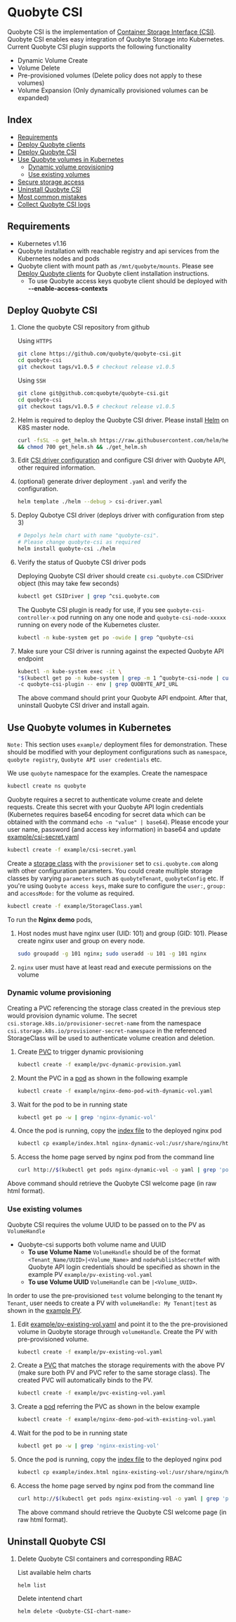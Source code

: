 # Quobyte CSI

Quobyte CSI is the implementation of
 [Container Storage Interface (CSI)](https://github.com/container-storage-interface/spec/tree/release-1.0).
 Quobyte CSI enables easy integration of Quobyte Storage into Kubernetes. Current Quobyte CSI plugin
 supports the following functionality

* Dynamic Volume Create
* Volume Delete
* Pre-provisioned volumes (Delete policy does not apply to these volumes)
* Volume Expansion (Only dynamically provisioned volumes can be expanded)

## Index

* [Requirements](#requirements)
* [Deploy Quobyte clients](docs/deploy_clients.md)
* [Deploy Quobyte CSI](#deploy-quobyte-CSI)
* [Use Quobyte volumes in Kubernetes](#use-quobyte-volumes-in-kubernetes)
  * [Dynamic volume provisioning](#dynamic-volume-provisioning)
  * [Use existing volumes](#use-existing-volumes)
* [Secure storage access](docs/secure-storage-with-psp.md)
* [Uninstall Quobyte CSI](#uninstall-quobyte-csi)
* [Most common mistakes](docs/common_errors.md)
* [Collect Quobyte CSI logs](docs/collect_quobyte_csi_logs.md)

## Requirements

* Kubernetes v1.16
* Quobyte installation with reachable registry and api services from the Kubernetes nodes and pods
* Quobyte client with mount path as `/mnt/quobyte/mounts`. Please see
 [Deploy Quobyte clients](docs/deploy_clients.md) for Quobyte client installation instructions.
  *  To use Quobyte access keys quobyte client should be deployed with **--enable-access-contexts**

## Deploy Quobyte CSI

1. Clone the quobyte CSI repository from github

    Using `HTTPS`

    ```bash
    git clone https://github.com/quobyte/quobyte-csi.git
    cd quobyte-csi
    git checkout tags/v1.0.5 # checkout release v1.0.5
    ```

    Using `SSH`

    ```bash
    git clone git@github.com:quobyte/quobyte-csi.git
    cd quobyte-csi
    git checkout tags/v1.0.5 # checkout release v1.0.5
    ```

2. Helm is required to deploy the Quobyte CSI driver. Please
 install [Helm](https://helm.sh/docs/intro/install/#from-script) on K8S master node.

    ```bash
    curl -fsSL -o get_helm.sh https://raw.githubusercontent.com/helm/helm/master/scripts/get-helm-3 \
    && chmod 700 get_helm.sh && ./get_helm.sh
    ```

3. Edit [CSI driver configuration](helm/values.yaml) and configure CSI driver with Quobyte API, other required information.

4. (optional) generate driver deployment `.yaml` and verify the configuration.

    ```bash
    helm template ./helm --debug > csi-driver.yaml
    ```

5. Deploy Qubotye CSI driver (deploys driver with configuration from step 3)

    ```bash
    # Depolys helm chart with name "quobyte-csi".
    # Please change quobyte-csi as required
    helm install quobyte-csi ./helm
    ```

6. Verify the status of Quobyte CSI driver pods

    Deploying Quobyte CSI driver should create `csi.quobyte.com` CSIDriver
     object (this may take few seconds)

    ```bash
    kubectl get CSIDriver | grep ^csi.quobyte.com
    ```

    The Quobyte CSI plugin is ready for use, if you see `quobyte-csi-controller-x`
    pod running on any one node and `quobyte-csi-node-xxxxx`
    running on every node of the Kubernetes cluster.

    ```bash
    kubectl -n kube-system get po -owide | grep ^quobyte-csi
    ```

7. Make sure your CSI driver is running against the expected Quobyte API endpoint

    ```bash
    kubectl -n kube-system exec -it \
    "$(kubectl get po -n kube-system | grep -m 1 ^quobyte-csi-node | cut -f 1 -d' ')" \
    -c quobyte-csi-plugin -- env | grep QUOBYTE_API_URL  
    ```

    The above command should print your Quobyte API endpoint.
    After that, uninstall Quobyte CSI driver and install again.

## Use Quobyte volumes in Kubernetes

`Note:` This section uses `example/` deployment files for demonstration. These should be modified
  with your deployment configurations such as `namespace`, `quobyte registry`, `Quobyte API user credentials` etc.

We use `quobyte` namespace for the examples. Create the namespace

  ```bash
  kubectl create ns quobyte
  ```

Quobyte requires a secret to authenticate volume create and delete requests. Create this secret with
 your Quobyte API login credentials (Kubernetes requires base64 encoding for secret data which can be obtained
 with the command `echo -n "value" | base64`). Please encode your user name, password (and access key
 information) in base64 and update [example/csi-secret.yaml](example/csi-secret.yaml)

  ```bash
  kubectl create -f example/csi-secret.yaml
  ```

Create a [storage class](example/StorageClass.yaml) with the `provisioner` set to `csi.quobyte.com` along with other configuration
 parameters. You could create multiple storage classes by varying `parameters` such as
  `quobyteTenant`, `quobyteConfig` etc. If you're using `Quobyte access keys`, make sure to configure the `user:`, `group:` and `accessMode:` for the volume as required.  

  ```bash
  kubectl create -f example/StorageClass.yaml
  ```

To run the **Nginx demo** pods,

1. Host nodes must have nginx user (UID: 101) and group (GID: 101). Please
 create nginx user and group on every node.

    ```bash
    sudo groupadd -g 101 nginx; sudo useradd -u 101 -g 101 nginx
    ```

2. `nginx` user must have at least read and execute permissions on the volume

### Dynamic volume provisioning

Creating a PVC referencing the storage class created in the previous step would provision dynamic
 volume. The secret `csi.storage.k8s.io/provisioner-secret-name` from the namespace `csi.storage.k8s.io/provisioner-secret-namespace`
 in the referenced StorageClass will be used to authenticate volume creation and deletion.

1. Create [PVC](example/pvc-dynamic-provision.yaml) to trigger dynamic provisioning

    ```bash
    kubectl create -f example/pvc-dynamic-provision.yaml
    ```

2. Mount the PVC in a [pod](example/nginx-demo-pod-with-dynamic-vol.yaml) as shown in the following example

    ```bash
    kubectl create -f example/nginx-demo-pod-with-dynamic-vol.yaml
    ```

3. Wait for the pod to be in running state

    ```bash
    kubectl get po -w | grep 'nginx-dynamic-vol'
    ```

4. Once the pod is running, copy the [index file](example/index.html) to the deployed nginx pod

    ```bash
    kubectl cp example/index.html nginx-dynamic-vol:/usr/share/nginx/html/
    ```

5. Access the home page served by nginx pod from the command line

    ```bash
    curl http://$(kubectl get pods nginx-dynamic-vol -o yaml | grep 'podIP:' | awk '{print $2}'):80
    ```

  Above command should retrieve the Quobyte CSI welcome page (in raw html format).

### Use existing volumes

Quobyte CSI requires the volume UUID to be passed on to the PV as `VolumeHandle`  

* Quobyte-csi supports both volume name and UUID
  * **To use Volume Name** `VolumeHandle` should be of the format `<Tenant_Name/UUID>|<Volume_Name>`
   and `nodePublishSecretRef` with Quobyte API login credentials should be specified as shown in the
   example PV `example/pv-existing-vol.yaml`
  * **To use Volume UUID** `VolumeHandle` can be `|<Volume_UUID>`.

In order to use the pre-provisioned `test` volume belonging to the tenant `My Tenant`, user needs to create
 a PV with `volumeHandle: My Tenant|test` as shown in the [example PV](example/pv-existing-vol.yaml).

1. Edit [example/pv-existing-vol.yaml](example/pv-existing-vol.yaml) and point it to the the pre-provisioned volume in Quobyte
 storage through `volumeHandle`. Create the PV with pre-provisioned volume.

    ```bash
    kubectl create -f example/pv-existing-vol.yaml
    ```

2. Create a [PVC](example/pvc-existing-vol.yaml) that matches the storage requirements with the above PV (make sure both PV and PVC refer
 to the same storage class). The created PVC will automatically binds to the PV.

    ```bash
    kubectl create -f example/pvc-existing-vol.yaml
    ```

3. Create a [pod](example/nginx-demo-pod-with-existing-vol.yaml) referring the PVC as shown in the below example

    ```bash
    kubectl create -f example/nginx-demo-pod-with-existing-vol.yaml
    ```

4. Wait for the pod to be in running state

    ```bash
    kubectl get po -w | grep 'nginx-existing-vol'
    ```

5. Once the pod is running, copy the [index file](example/index.html) to the deployed nginx pod

    ```bash
    kubectl cp example/index.html nginx-existing-vol:/usr/share/nginx/html/
    ```

6. Access the home page served by nginx pod from the command line

    ```bash
    curl http://$(kubectl get pods nginx-existing-vol -o yaml | grep 'podIP:' | awk '{print $2}'):80
    ```

    The above command should retrieve the Quobyte CSI welcome page (in raw html format).

## Uninstall Quobyte CSI

1. Delete Quobyte CSI containers and corresponding RBAC

    List available helm charts

    ```bash
    helm list
    ```

    Delete intentend chart

    ```bash
    helm delete <Quobyte-CSI-chart-name>
    ```
